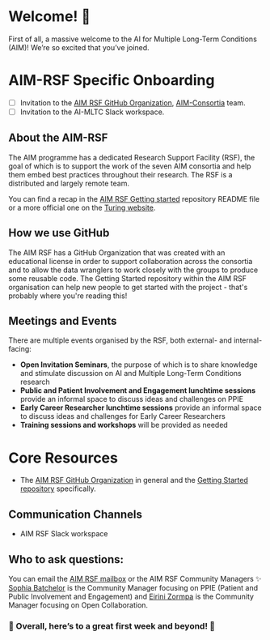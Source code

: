 # Welcome! 🌟

First of all, a massive welcome to the AI for Multiple Long-Term Conditions (AIM)! We’re so excited that you’ve joined. 


# AIM-RSF Specific Onboarding

- [ ] Invitation to the [AIM RSF GitHub Organization](https://github.com/aim-rsf), [AIM-Consortia](https://github.com/orgs/aim-rsf/teams/aim-consortia) team.
- [ ] Invitation to the AI-MLTC Slack workspace.

## About the AIM-RSF

The AIM programme has a dedicated Research Support Facility (RSF), the goal of which is to support the work of the seven AIM consortia and help them embed best practices throughout their research. The RSF is a distributed and largely remote team.

You can find a recap in the [AIM RSF Getting started](https://github.com/aim-rsf/Getting-Started) repository README file or a more official one on the [Turing website](https://www.turing.ac.uk/research/research-projects/ai-multiple-long-term-conditions-research-support-facility). 

## How we use GitHub

The AIM RSF has a GitHub Organization that was created with an educational license in order to support collaboration across the consortia and to allow the data wranglers to work closely with the groups to produce some reusable code. The Getting Started repository within the AIM RSF organisation can help new people to get started with the project - that's probably where you're reading this!

## Meetings and Events

There are multiple events organised by the RSF, both external- and internal-facing:
- **Open Invitation Seminars**, the purpose of which is to share knowledge and stimulate discussion on AI and Multiple Long-Term Conditions research
- **Public and Patient Involvement and Engagement lunchtime sessions** provide an informal space to discuss ideas and challenges on PPIE
- **Early Career Researcher lunchtime sessions** provide an informal space to discuss ideas and challenges for Early Career Researchers
- **Training sessions and workshops** will be provided as needed

<!-- add a link to these on the website when it is launched -->

# Core Resources

- The [AIM RSF GitHub Organization](https://github.com/aim-rsf) in general and the [Getting Started repository](https://github.com/aim-rsf/Getting-Started) specifically.
<!-- - AIM RSF internal website - in progress -->

## Communication Channels

- AIM RSF Slack workspace

## Who to ask questions:

You can email the [AIM RSF mailbox](mailto:aimrsf@turing.ac.uk) or the AIM RSF Community Managers :sparkles:
[Sophia Batchelor](mailto:sbatchelor@turing.ac.uk) is the Community Manager focusing on PPIE (Patient and Public Involvement and Engagement) and [Eirini Zormpa](mailto:ezormpa@turing.ac.uk) is the Community Manager focusing on Open Collaboration.

### 🚀 Overall, here’s to a great first week and beyond! 🚀
